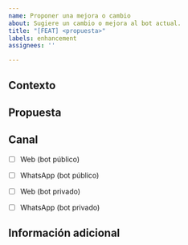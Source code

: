 ```yaml
---
name: Proponer una mejora o cambio
about: Sugiere un cambio o mejora al bot actual.
title: "[FEAT] <propuesta>"
labels: enhancement
assignees: ''

---
```


## Contexto
<!--- Describe brevemente qué te motiva a sugerir el cambio -->
<!--- Ejemplo: No creo necesario darle mi nombre al bot -->


## Propuesta
<!--- Por favor describe el cambio o solución que te gustaría que implementaramos -->
<!--- Ejemplo: Me gustaría que el bot no preguntara mi nombre e hiciera <...> -->


## Canal
<!--- Click en "Crear Reporte" y luego marcar todas las casillas que apliquen -->
- [ ] Web (bot público)
- [ ] WhatsApp (bot público)
- [ ] Web (bot privado)
- [ ] WhatsApp (bot privado)


## Información adicional
<!--- Incluye cualquier información y/o imágenes que sean relevantes para el cambio que propones -->
